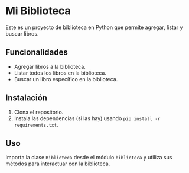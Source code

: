 # Mi Biblioteca

Este es un proyecto de biblioteca en Python que permite agregar, listar y buscar libros.

## Funcionalidades

- Agregar libros a la biblioteca.
- Listar todos los libros en la biblioteca.
- Buscar un libro específico en la biblioteca.

## Instalación

1. Clona el repositorio.
2. Instala las dependencias (si las hay) usando `pip install -r requirements.txt`.

## Uso

Importa la clase `Biblioteca` desde el módulo `biblioteca` y utiliza sus métodos para interactuar con la biblioteca.